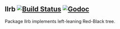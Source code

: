 ## llrb [![Build Status](https://img.shields.io/travis/gyuho/llrb.svg?style=flat-square)](https://travis-ci.org/gyuho/llrb) [![Godoc](http://img.shields.io/badge/go-documentation-blue.svg?style=flat-square)](https://godoc.org/github.com/gyuho/llrb)

Package llrb implements left-leaning Red-Black tree.
